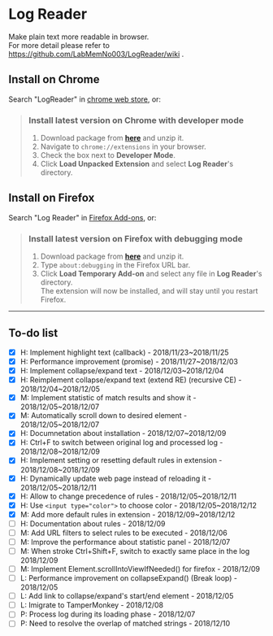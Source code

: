 # Log Reader
Make plain text more readable in browser.  
For more detail please refer to https://github.com/LabMemNo003/LogReader/wiki .

## Install on Chrome
Search "LogReader" in [chrome web store](https://chrome.google.com/webstore/category/extensions), or:

> ### Install latest version on Chrome with developer mode
> 1. Download package from [**here**](https://github.com/LabMemNo003/LogReader/releases) and unzip it.
> 2. Navigate to `chrome://extensions` in your browser.
> 3. Check the box next to **Developer Mode**.
> 4. Click **Load Unpacked Extension** and select **Log Reader**'s directory.

## Install on Firefox
Search "Log Reader" in [Firefox Add-ons](https://addons.mozilla.org/en-US/firefox/), or:

> ### Install latest version on Firefox with debugging mode
> 1. Download package from [**here**](https://github.com/LabMemNo003/LogReader/releases) and unzip it.
> 2. Type `about:debugging` in the Firefox URL bar.
> 3. Click **Load Temporary Add-on** and select any file in **Log Reader**'s directory.  
>    The extension will now be installed, and will stay until you restart Firefox.

---

## To-do list
- [x] H: Implement highlight text (callback) - 2018/11/23~2018/11/25
- [x] H: Performance improvement (promise) - 2018/11/27~2018/12/03
- [x] H: Implement collapse/expand text - 2018/12/03~2018/12/04
- [x] H: Reimplement collapse/expand text (extend RE) (recursive CE) - 2018/12/04~2018/12/05
- [x] M: Implement statistic of match results and show it - 2018/12/05~2018/12/07
- [x] M: Automatically scroll down to desired element - 2018/12/05~2018/12/07
- [x] H: Documnetation about installation - 2018/12/07~2018/12/09
- [x] H: Ctrl+F to switch between original log and processed log - 2018/12/08~2018/12/09
- [x] H: Implement setting or resetting default rules in extension - 2018/12/08~2018/12/09
- [x] H: Dynamically update web page instead of reloading it - 2018/12/05~2018/12/11
- [x] H: Allow to change precedence of rules - 2018/12/05~2018/12/11
- [x] H: Use `<input type="color">` to choose color - 2018/12/05~2018/12/12
- [x] M: Add more default rules in extension - 2018/12/09~2018/12/12
- [ ] H: Documentation about rules - 2018/12/09
- [ ] M: Add URL filters to select rules to be executed - 2018/12/06
- [ ] M: Improve the performance about statistic panel - 2018/12/07
- [ ] M: When stroke Ctrl+Shift+F, switch to exactly same place in the log 2018/12/09
- [ ] M: Implement Element.scrollIntoViewIfNeeded() for firefox - 2018/12/09
- [ ] L: Performance improvement on collapseExpand() (Break loop) - 2018/12/05
- [ ] L: Add link to collapse/expand's start/end element - 2018/12/05
- [ ] L: Imigrate to TamperMonkey - 2018/12/08
- [ ] P: Process log during its loading phase - 2018/12/07
- [ ] P: Need to resolve the overlap of matched strings - 2018/12/10
